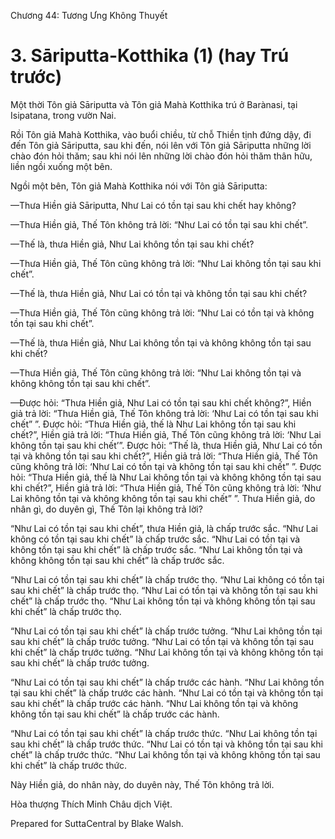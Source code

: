  

Chương 44: Tương Ưng Không Thuyết

# 3\. Sāriputta\-Kotthika (1) (hay Trú trước)

Một thời Tôn giả Sāriputta và Tôn giả Mahà Kotthika trú ở Barànasi, tại Isipatana, trong vườn Nai.

Rồi Tôn giả Mahà Kotthika, vào buổi chiều, từ chỗ Thiền tịnh đứng dậy, đi đến Tôn giả Sāriputta, sau khi đến, nói lên với Tôn giả Sāriputta những lời chào đón hỏi thăm; sau khi nói lên những lời chào đón hỏi thăm thân hữu, liền ngồi xuống một bên.

Ngồi một bên, Tôn giả Mahà Kotthika nói với Tôn giả Sāriputta:

—Thưa Hiền giả Sāriputta, Như Lai có tồn tại sau khi chết hay không?

—Thưa Hiền giả, Thế Tôn không trả lời: “Như Lai có tồn tại sau khi chết”.

—Thế là, thưa Hiền giả, Như Lai không tồn tại sau khi chết?

—Thưa Hiền giả, Thế Tôn cũng không trả lời: “Như Lai không tồn tại sau khi chết”.

—Thế là, thưa Hiền giả, Như Lai có tồn tại và không tồn tại sau khi chết?

—Thưa Hiền giả, Thế Tôn cũng không trả lời: “Như Lai có tồn tại và không tồn tại sau khi chết”.

—Thế là, thưa Hiền giả, Như Lai không tồn tại và không không tồn tại sau khi chết?

—Thưa Hiền giả, Thế Tôn cũng không trả lời: “Như Lai không tồn tại và không không tồn tại sau khi chết”.

—Ðược hỏi: “Thưa Hiền giả, Như Lai có tồn tại sau khi chết không?”, Hiền giả trả lời: “Thưa Hiền giả, Thế Tôn không trả lời: ‘Như Lai có tồn tại sau khi chết” ”. Ðược hỏi: “Thưa Hiền giả, thế là Như Lai không tồn tại sau khi chết?”, Hiền giả trả lời: “Thưa Hiền giả, Thế Tôn cũng không trả lời: ‘Như Lai không tồn tại sau khi chết’”. Ðược hỏi: “Thế là, thưa Hiền giả, Như Lai có tồn tại và không tồn tại sau khi chết?”, Hiền giả trả lời: “Thưa Hiền giả, Thế Tôn cũng không trả lời: ‘Như Lai có tồn tại và không tồn tại sau khi chết” ”. Ðược hỏi: “Thưa Hiền giả, thế là Như Lai không tồn tại và không không tồn tại sau khi chết?”, Hiền giả trả lời: “Thưa Hiền giả, Thế Tôn cũng không trả lời: ‘Như Lai không tồn tại và không không tồn tại sau khi chết” ”. Thưa Hiền giả, do nhân gì, do duyên gì, Thế Tôn lại không trả lời?

“Như Lai có tồn tại sau khi chết”, thưa Hiền giả, là chấp trước sắc. “Như Lai không có tồn tại sau khi chết” là chấp trước sắc. “Như Lai có tồn tại và không tồn tại sau khi chết” là chấp trước sắc. “Như Lai không tồn tại và không không tồn tại sau khi chết” là chấp trước sắc.

“Như Lai có tồn tại sau khi chết” là chấp trước thọ. “Như Lai không có tồn tại sau khi chết” là chấp trước thọ. “Như Lai có tồn tại và không tồn tại sau khi chết” là chấp trước thọ. “Như Lai không tồn tại và không không tồn tại sau khi chết” là chấp trước thọ.

“Như Lai có tồn tại sau khi chết” là chấp trước tưởng. “Như Lai không tồn tại sau khi chết” là chấp trước tưởng. “Như Lai có tồn tại và không tồn tại sau khi chết” là chấp trước tưởng. “Như Lai không tồn tại và không không tồn tại sau khi chết” là chấp trước tưởng.

“Như Lai có tồn tại sau khi chết” là chấp trước các hành. “Như Lai không tồn tại sau khi chết” là chấp trước các hành. “Như Lai có tồn tại và không tồn tại sau khi chết” là chấp trước các hành. “Như Lai không tồn tại và không không tồn tại sau khi chết” là chấp trước các hành.

“Như Lai có tồn tại sau khi chết” là chấp trước thức. “Như Lai không tồn tại sau khi chết” là chấp trước thức. “Như Lai có tồn tại và không tồn tại sau khi chết” là chấp trước thức. “Như Lai không tồn tại và không không tồn tại sau khi chết” là chấp trước thức.

Này Hiền giả, do nhân này, do duyên này, Thế Tôn không trả lời.

Hòa thượng Thích Minh Châu dịch Việt.

Prepared for SuttaCentral by Blake Walsh.